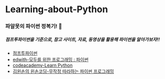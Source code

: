 # Learning-about-Python
### 파알못의 파이썬 정복기!  🐥
##### 점프투파이썬을 기준으로, 참고 사이트, 자료, 동영상을 활용해 파이썬을 알아가보자!!


- [점프투파이썬](https://wikidocs.net/book/1)
- [edwith-모두를 위한 프로그래밍 : 파이썬](https://www.edwith.org/pythonforeverybody/joinLectures/12597)
- [codeacademy-Learn Python](https://www.codecademy.com/learn/learn-python) 
- [김왼손의 왼손코딩-무작정 따라하는 파이썬 프로그래밍](https://www.youtube.com/channel/UC0h8NzL2vllvp3PjdoYSK4g)
